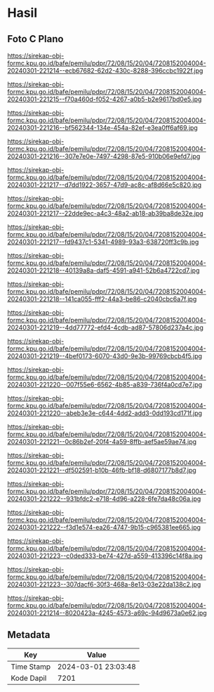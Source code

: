 # Hasil

## Foto C Plano

https://sirekap-obj-formc.kpu.go.id/bafe/pemilu/pdpr/72/08/15/20/04/7208152004004-20240301-221214--ecb67682-62d2-430c-8288-396ccbc1922f.jpg

https://sirekap-obj-formc.kpu.go.id/bafe/pemilu/pdpr/72/08/15/20/04/7208152004004-20240301-221215--f70a460d-f052-4267-a0b5-b2e9617bd0e5.jpg

https://sirekap-obj-formc.kpu.go.id/bafe/pemilu/pdpr/72/08/15/20/04/7208152004004-20240301-221216--bf562344-134e-454a-82ef-e3ea0ff6af69.jpg

https://sirekap-obj-formc.kpu.go.id/bafe/pemilu/pdpr/72/08/15/20/04/7208152004004-20240301-221216--307e7e0e-7497-4298-87e5-910b06e9efd7.jpg

https://sirekap-obj-formc.kpu.go.id/bafe/pemilu/pdpr/72/08/15/20/04/7208152004004-20240301-221217--d7dd1922-3657-47d9-ac8c-af8d66e5c820.jpg

https://sirekap-obj-formc.kpu.go.id/bafe/pemilu/pdpr/72/08/15/20/04/7208152004004-20240301-221217--22dde9ec-a4c3-48a2-ab18-ab39ba8de32e.jpg

https://sirekap-obj-formc.kpu.go.id/bafe/pemilu/pdpr/72/08/15/20/04/7208152004004-20240301-221217--fd9437c1-5341-4989-93a3-638720ff3c9b.jpg

https://sirekap-obj-formc.kpu.go.id/bafe/pemilu/pdpr/72/08/15/20/04/7208152004004-20240301-221218--40139a8a-daf5-4591-a941-52b6a4722cd7.jpg

https://sirekap-obj-formc.kpu.go.id/bafe/pemilu/pdpr/72/08/15/20/04/7208152004004-20240301-221218--141ca055-fff2-44a3-be86-c2040cbc6a7f.jpg

https://sirekap-obj-formc.kpu.go.id/bafe/pemilu/pdpr/72/08/15/20/04/7208152004004-20240301-221219--4dd77772-efd4-4cdb-ad87-57806d237a4c.jpg

https://sirekap-obj-formc.kpu.go.id/bafe/pemilu/pdpr/72/08/15/20/04/7208152004004-20240301-221219--4bef0173-6070-43d0-9e3b-99769cbcb4f5.jpg

https://sirekap-obj-formc.kpu.go.id/bafe/pemilu/pdpr/72/08/15/20/04/7208152004004-20240301-221220--007f55e6-6562-4b85-a839-736f4a0cd7e7.jpg

https://sirekap-obj-formc.kpu.go.id/bafe/pemilu/pdpr/72/08/15/20/04/7208152004004-20240301-221220--abeb3e3e-c644-4dd2-add3-0dd193cd171f.jpg

https://sirekap-obj-formc.kpu.go.id/bafe/pemilu/pdpr/72/08/15/20/04/7208152004004-20240301-221221--0c86b2ef-20f4-4a59-8ffb-aef5ae59ae74.jpg

https://sirekap-obj-formc.kpu.go.id/bafe/pemilu/pdpr/72/08/15/20/04/7208152004004-20240301-221221--df502591-b10b-46fb-bf18-d6807177b8d7.jpg

https://sirekap-obj-formc.kpu.go.id/bafe/pemilu/pdpr/72/08/15/20/04/7208152004004-20240301-221222--931bfdc2-e718-4d96-a228-6fe7da48c06a.jpg

https://sirekap-obj-formc.kpu.go.id/bafe/pemilu/pdpr/72/08/15/20/04/7208152004004-20240301-221222--f3d1e574-ea26-4747-9b15-c965381ee665.jpg

https://sirekap-obj-formc.kpu.go.id/bafe/pemilu/pdpr/72/08/15/20/04/7208152004004-20240301-221223--c0ded333-be74-427d-a559-413396c14f8a.jpg

https://sirekap-obj-formc.kpu.go.id/bafe/pemilu/pdpr/72/08/15/20/04/7208152004004-20240301-221223--307dacf6-30f3-468a-8e13-03e22da138c2.jpg

https://sirekap-obj-formc.kpu.go.id/bafe/pemilu/pdpr/72/08/15/20/04/7208152004004-20240301-221214--8020423a-4245-4573-a69c-94d9673a0e62.jpg


## Metadata

| Key        | Value               |
| ---------- | ------------------- |
| Time Stamp | 2024-03-01 23:03:48 |
| Kode Dapil | 7201                |




